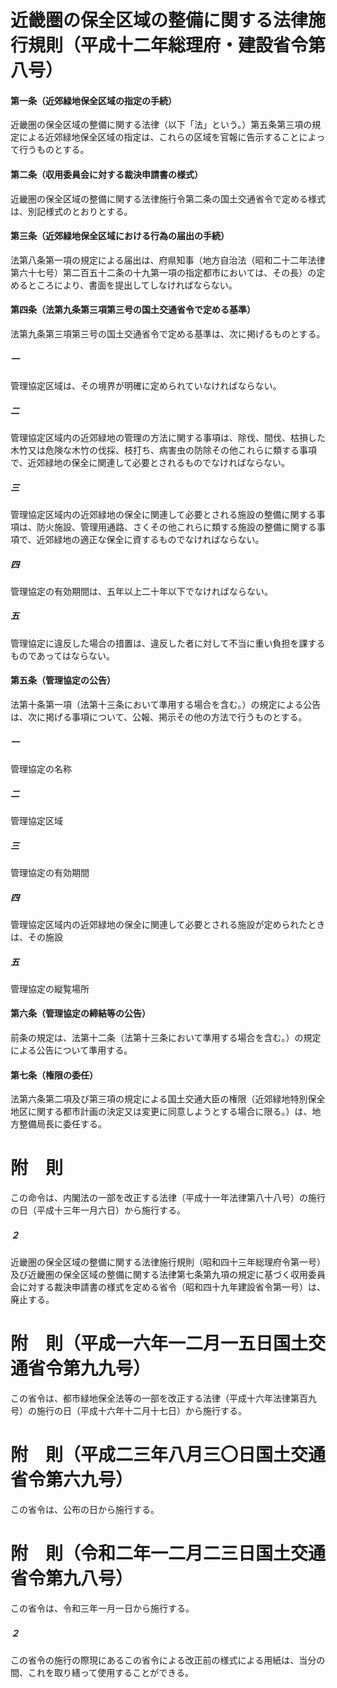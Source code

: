 # 近畿圏の保全区域の整備に関する法律施行規則（平成十二年総理府・建設省令第八号）
#### 第一条（近郊緑地保全区域の指定の手続）
近畿圏の保全区域の整備に関する法律（以下「法」という。）第五条第三項の規定による近郊緑地保全区域の指定は、これらの区域を官報に告示することによって行うものとする。
#### 第二条（収用委員会に対する裁決申請書の様式）
近畿圏の保全区域の整備に関する法律施行令第二条の国土交通省令で定める様式は、別記様式のとおりとする。
#### 第三条（近郊緑地保全区域における行為の届出の手続）
法第八条第一項の規定による届出は、府県知事（地方自治法（昭和二十二年法律第六十七号）第二百五十二条の十九第一項の指定都市においては、その長）の定めるところにより、書面を提出してしなければならない。
#### 第四条（法第九条第三項第三号の国土交通省令で定める基準）
法第九条第三項第三号の国土交通省令で定める基準は、次に掲げるものとする。
##### 一
管理協定区域は、その境界が明確に定められていなければならない。
##### 二
管理協定区域内の近郊緑地の管理の方法に関する事項は、除伐、間伐、枯損した木竹又は危険な木竹の伐採、枝打ち、病害虫の防除その他これらに類する事項で、近郊緑地の保全に関連して必要とされるものでなければならない。
##### 三
管理協定区域内の近郊緑地の保全に関連して必要とされる施設の整備に関する事項は、防火施設、管理用通路、さくその他これらに類する施設の整備に関する事項で、近郊緑地の適正な保全に資するものでなければならない。
##### 四
管理協定の有効期間は、五年以上二十年以下でなければならない。
##### 五
管理協定に違反した場合の措置は、違反した者に対して不当に重い負担を課するものであってはならない。
#### 第五条（管理協定の公告）
法第十条第一項（法第十三条において準用する場合を含む。）の規定による公告は、次に掲げる事項について、公報、掲示その他の方法で行うものとする。
##### 一
管理協定の名称
##### 二
管理協定区域
##### 三
管理協定の有効期間
##### 四
管理協定区域内の近郊緑地の保全に関連して必要とされる施設が定められたときは、その施設
##### 五
管理協定の縦覧場所
#### 第六条（管理協定の締結等の公告）
前条の規定は、法第十二条（法第十三条において準用する場合を含む。）の規定による公告について準用する。
#### 第七条（権限の委任）
法第六条第二項及び第三項の規定による国土交通大臣の権限（近郊緑地特別保全地区に関する都市計画の決定又は変更に同意しようとする場合に限る。）は、地方整備局長に委任する。
# 附　則
この命令は、内閣法の一部を改正する法律（平成十一年法律第八十八号）の施行の日（平成十三年一月六日）から施行する。
##### ２
近畿圏の保全区域の整備に関する法律施行規則（昭和四十三年総理府令第一号）及び近畿圏の保全区域の整備に関する法律第七条第九項の規定に基づく収用委員会に対する裁決申請書の様式を定める省令（昭和四十九年建設省令第一号）は、廃止する。
# 附　則（平成一六年一二月一五日国土交通省令第九九号）
この省令は、都市緑地保全法等の一部を改正する法律（平成十六年法律第百九号）の施行の日（平成十六年十二月十七日）から施行する。
# 附　則（平成二三年八月三〇日国土交通省令第六九号）
この省令は、公布の日から施行する。
# 附　則（令和二年一二月二三日国土交通省令第九八号）
この省令は、令和三年一月一日から施行する。
##### ２
この省令の施行の際現にあるこの省令による改正前の様式による用紙は、当分の間、これを取り繕って使用することができる。

